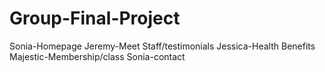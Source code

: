 # Group-Final-Project
Sonia-Homepage
Jeremy-Meet Staff/testimonials
Jessica-Health Benefits
Majestic-Membership/class
Sonia-contact
